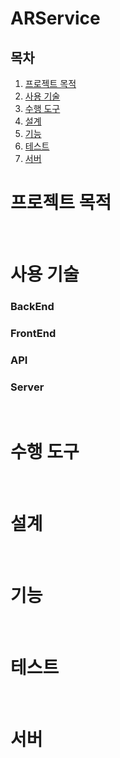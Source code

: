 # ARService

## 목차
   1. [프로젝트 목적](#프로젝트-목적)
   2. [사용 기술](#사용-기술)
   3. [수행 도구](#수행-도구)
   4. [설계](#설계)
   5. [기능](#기능)
   6. [테스트](#테스트)
   7. [서버](#서버)


# 프로젝트 목적

<br>

# 사용 기술


### BackEnd
    
### FrontEnd
    
    
### API
    
### Server

<br>

# 수행 도구

<br>

# 설계

<br>    

# 기능

<br>

# 테스트

<br>

# 서버

<br>
